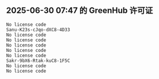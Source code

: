 ## 2025-06-30 07:47 的 GreenHub 许可证
```
No license code
Sanu-K23s-cJqo-dXC8-4D33
No license code
No license code
No license code
No license code
No license code
Sakr-9bX6-Rtak-kuC8-1F5C
No license code
No license code
```
